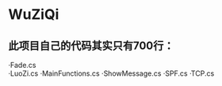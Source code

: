 # WuZiQi

## 此项目自己的代码其实只有700行：
·Fade.cs<br>
·LuoZi.cs
·MainFunctions.cs
·ShowMessage.cs
·SPF.cs
·TCP.cs
